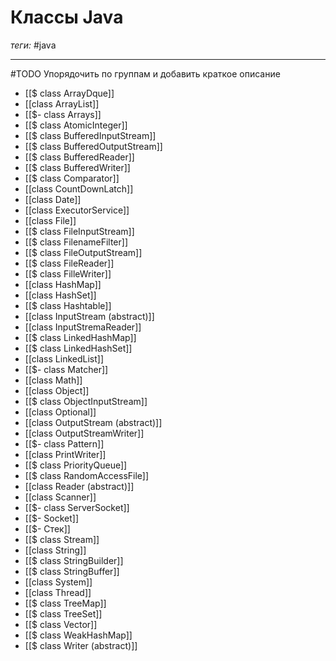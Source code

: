 # Классы Java
*теги:* #java

---

#TODO Упорядочить по группам и добавить краткое описание

- [[$ class ArrayDque]]
- [[class ArrayList]]
- [[$- class Arrays]]
- [[$ class AtomicInteger]]
- [[$ class BufferedInputStream]]
- [[$ class BufferedOutputStream]]
- [[$ class BufferedReader]]
- [[$ class BufferedWriter]]
- [[$ class Comparator]]
- [[class CountDownLatch]]
- [[class Date]]
- [[class ExecutorService]]
- [[class File]]
- [[$ class FileInputStream]]
- [[$ class FilenameFilter]]
- [[$ class FileOutputStream]]
- [[$ class FileReader]]
- [[$ class FilleWriter]]
- [[class HashMap]]
- [[class HashSet]]
- [[$ class Hashtable]]
- [[class InputStream (abstract)]]
- [[class InputStremaReader]]
- [[$ class LinkedHashMap]]
- [[$ class LinkedHashSet]]
- [[class LinkedList]]
- [[$- class Matcher]]
- [[class Math]]
- [[class Object]]
- [[$ class ObjectInputStream]]
- [[class Optional]]
- [[class OutputStream (abstract)]]
- [[class OutputStreamWriter]]
- [[$- class Pattern]]
- [[class PrintWriter]]
- [[$ class PriorityQueue]]
- [[$ class RandomAccessFile]]
- [[class Reader (abstract)]]
- [[class Scanner]]
- [[$- class ServerSocket]]
- [[$- Socket]]
- [[$- Стек]]
- [[$ class Stream]]
- [[class String]]
- [[$ class StringBuilder]]
- [[$ class StringBuffer]]
- [[class System]]
- [[class Thread]]
- [[$ class TreeMap]]
- [[$ class TreeSet]]
- [[$ class Vector]]
- [[$ class WeakHashMap]]
- [[$ class Writer (abstract)]]